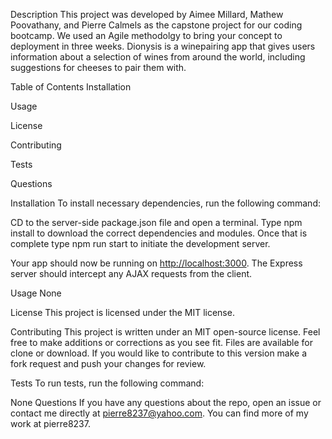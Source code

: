 

Description
This project was developed by Aimee Millard, Mathew Poovathany, and Pierre Calmels as the capstone project for our coding bootcamp. We used an Agile methodolgy to bring your concept to deployment in three weeks. Dionysis is a winepairing app that gives users information about a selection of wines from around the world, including suggestions for cheeses to pair them with.

Table of Contents
Installation

Usage

License

Contributing

Tests

Questions

Installation
To install necessary dependencies, run the following command:

CD to the server-side package.json file and open a terminal. Type npm install to download the correct dependencies and modules. Once that is complete type npm run start to initiate the development server.

Your app should now be running on <http://localhost:3000>. The Express server should intercept any AJAX requests from the client.


Usage
None

License
This project is licensed under the MIT license.

Contributing
This project is written under an MIT open-source license. Feel free to make additions or corrections as you see fit. Files are available for clone or download. If you would like to contribute to this version make a fork request and push your changes for review.

Tests
To run tests, run the following command:

None
Questions
If you have any questions about the repo, open an issue or contact me directly at pierre8237@yahoo.com. You can find more of my work at pierre8237.
